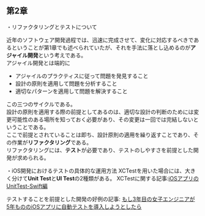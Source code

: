 第2章
---

・リファクタリングとテストについて

近年のソフトウェア開発過程では、迅速に完成させて、変化に対応するべきであるということが第1章でも述べられていたが、それを手法に落とし込めるのが**アジャイル開発**という考えである。  
アジャイル開発とは端的に  
- アジャイルのプラクティスに従って問題を発見すること
- 設計の原則を適用して問題を分析すること
- 適切なパターンを適用して問題を解決すること  

この三つのサイクルである。  
設計の原則を適用する際の前提としてあるのは、適切な設計の判断のためには変更可能性のある場所を知っておく必要があり、その変更は一回では完結しないということである。  
ここで前提とされていることは即ち、設計原則の適用を繰り返すことであり、その作業が**リファクタリング**である。  
リファクタリングには、**テスト**が必要であり、テストのしやすさを前提とした開発が求められる。  


・iOS開発におけるテストの具体的な運用方法
XCTestを用いた場合には、大きく分けて**Unit Test**と**UI Test**の2種類がある。
XCTestに関する記事:[iOSアプリのUnitTest-Swift編](https://qiita.com/s-harada/items/5a8c12b0c456d155ba53)

テストすることを前提とした開発の好例の記事: [もし3年目の女子エンジニアが 5年もののiOSアプリに自動テストを導入しようとしたら](https://blog.web.nifty.com/engineer/1865)

